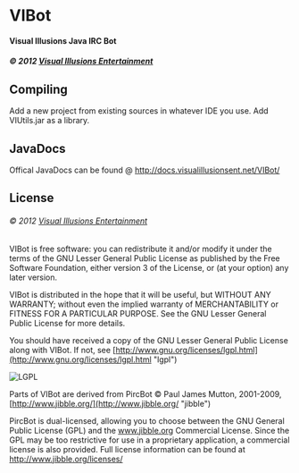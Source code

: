 # VIBot #
#### Visual Illusions Java IRC Bot ####
##### &copy; 2012 [Visual Illusions Entertainment](http://visualillusionsent.net/ "vi")

## Compiling ##
Add a new project from existing sources in whatever IDE you use. 
Add VIUtils.jar as a library.

## JavaDocs ##
Offical JavaDocs can be found @ http://docs.visualillusionsent.net/VIBot/

## License ##

###### &copy; 2012 [Visual Illusions Entertainment](http://visualillusionsent.net/ "vi") ######

VIBot is free software: you can redistribute it and/or modify
it under the terms of the GNU Lesser General Public License as published by
the Free Software Foundation, either version 3 of the License, or
(at your option) any later version.

VIBot is distributed in the hope that it will be useful, but WITHOUT ANY WARRANTY; 
without even the implied warranty of MERCHANTABILITY or FITNESS FOR A PARTICULAR PURPOSE.
See the GNU Lesser General Public License for more details.

You should have received a copy of the GNU Lesser General Public License along with VIBot.
If not, see [http://www.gnu.org/licenses/lgpl.html](http://www.gnu.org/licenses/lgpl.html "lgpl")

![LGPL](http://visualillusionsent.net/img/lgplv3logo.png)

Parts of VIBot are derived from PircBot
&copy; Paul James Mutton, 2001-2009, [http://www.jibble.org/](http://www.jibble.org/ "jibble")

PircBot is dual-licensed, allowing you to choose between the GNU
General Public License (GPL) and the www.jibble.org Commercial License.
Since the GPL may be too restrictive for use in a proprietary application,
a commercial license is also provided. Full license information can be
found at http://www.jibble.org/licenses/
